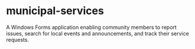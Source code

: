 # municipal-services
A Windows Forms application enabling community members to report issues, search for local events and announcements, and track their service requests.
